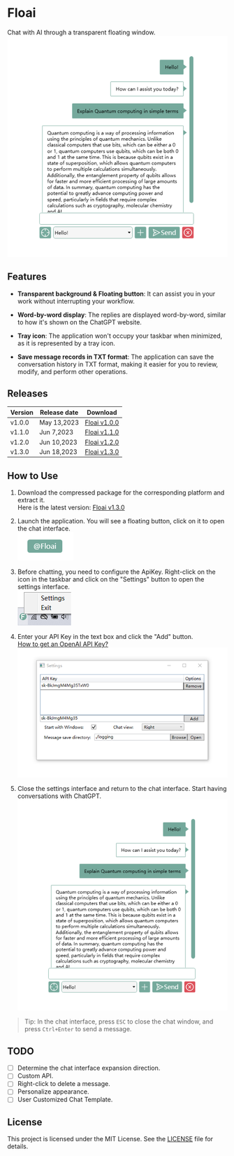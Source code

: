 # Floai
Chat with AI through a transparent floating window.
![image](images/showcase.png)


## Features

- **Transparent background & Floating button**: It can assist you in your work without interrupting your workflow.

- **Word-by-word display**: The replies are displayed word-by-word, similar to how it's shown on the ChatGPT website.

- **Tray icon**: The application won't occupy your taskbar when minimized, as it is represented by a tray icon.

- **Save message records in TXT format**: The application can save the conversation history in TXT format, making it easier for you to review, modify, and perform other operations.

## Releases
| Version | Release date | Download                                                     |
| ------- | ------------ | ------------------------------------------------------------ |
| v1.0.0  | May 13,2023  | [Floai v1.0.0](https://github.com/TonWin618/Floai/releases/tag/v1.0.0) |
| v1.1.0  | Jun 7,2023  | [Floai v1.1.0](https://github.com/TonWin618/Floai/releases/tag/v1.1.0) |
| v1.2.0  | Jun 10,2023  | [Floai v1.2.0](https://github.com/TonWin618/Floai/releases/tag/v1.2.0) |
| v1.3.0  | Jun 18,2023  | [Floai v1.3.0](https://github.com/TonWin618/Floai/releases/tag/v1.3.0) |

## How to Use
1. Download the compressed package for the corresponding platform and extract it.  
Here is the latest version: [Floai v1.3.0](https://github.com/TonWin618/Floai/releases/tag/v1.3.0)

2. Launch the application. You will see a floating button, click on it to open the chat interface.  
![image](images/step2.png)

3. Before chatting, you need to configure the ApiKey. Right-click on the icon in the taskbar and click on the "Settings" button to open the settings interface.  
![image](images/Step3.png)

4. Enter your API Key in the text box and click the "Add" button.  
[How to get an OpenAI API Key?](https://platform.openai.com/account/api-keys)  
![image](images/step4.png)

5. Close the settings interface and return to the chat interface. Start having conversations with ChatGPT.  
![image](images/step5.png)

> Tip: In the chat interface, press `ESC` to close the chat window, and press `Ctrl+Enter` to send a message.

## TODO
- [ ] Determine the chat interface expansion direction. 
- [ ] Custom API. 
- [ ] Right-click to delete a message.
- [ ] Personalize appearance.
- [ ] User Customized Chat Template. 
## License
This project is licensed under the MIT License. See the [LICENSE](LICENSE) file for details.
